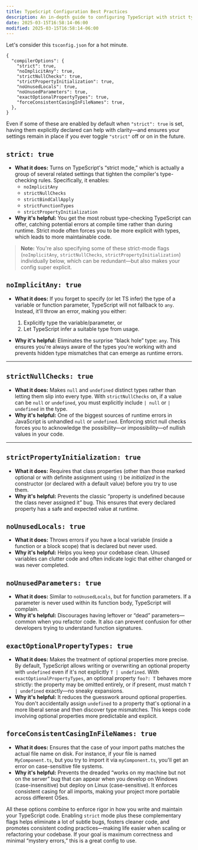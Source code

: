 ```yaml
---
title: TypeScript Configuration Best Practices
description: An in-depth guide to configuring TypeScript with strict type checking and other important compiler options for maximum safety and reliability.
date: 2025-03-15T16:58:14-06:00
modified: 2025-03-15T16:58:14-06:00
---
```


Let's consider this `tsconfig.json` for a hot minute.

```jsonc
{
  "compilerOptions": {
    "strict": true,
    "noImplicitAny": true,
    "strictNullChecks": true,
    "strictPropertyInitialization": true,
    "noUnusedLocals": true,
    "noUnusedParameters": true,
    "exactOptionalPropertyTypes": true,
    "forceConsistentCasingInFileNames": true,
  },
}
```

Even if some of these are enabled by default when `"strict": true` is set, having them explicitly declared can help with clarity—and ensures your settings remain in place if you ever toggle `"strict"` off or on in the future.

## `strict: true`

- **What it does:** Turns on TypeScript's “strict mode,” which is actually a group of several related settings that tighten the compiler's type-checking rules. Specifically, it enables:
  - `noImplicitAny`
  - `strictNullChecks`
  - `strictBindCallApply`
  - `strictFunctionTypes`
  - `strictPropertyInitialization`
- **Why it's helpful:** You get the most robust type-checking TypeScript can offer, catching potential errors at compile time rather than during runtime. Strict mode often forces you to be more explicit with types, which leads to more maintainable code.

> **Note:** You're also specifying some of these strict-mode flags (`noImplicitAny`, `strictNullChecks`, `strictPropertyInitialization`) individually below, which can be redundant—but also makes your config super explicit.

## `noImplicitAny: true`

- **What it does:** If you forget to specify (or let TS infer) the type of a variable or function parameter, TypeScript will not fallback to `any`. Instead, it'll throw an error, making you either:

  1. Explicitly type the variable/parameter, or
  2. Let TypeScript infer a suitable type from usage.

- **Why it's helpful:** Eliminates the surprise “black hole” type: `any`. This ensures you're always aware of the types you're working with and prevents hidden type mismatches that can emerge as runtime errors.

---

## `strictNullChecks: true`

- **What it does:** Makes `null` and `undefined` distinct types rather than letting them slip into every type. With `strictNullChecks` on, if a value can be `null` or `undefined`, you must explicitly include `| null` or `| undefined` in the type.
- **Why it's helpful:** One of the biggest sources of runtime errors in JavaScript is unhandled `null` or `undefined`. Enforcing strict null checks forces you to acknowledge the possibility—or impossibility—of nullish values in your code.

---

## `strictPropertyInitialization: true`

- **What it does:** Requires that class properties (other than those marked optional or with definite assignment using `!`) be _initialized_ in the constructor (or declared with a default value) before you try to use them.
- **Why it's helpful:** Prevents the classic “property is undefined because the class never assigned it” bug. This ensures that every declared property has a safe and expected value at runtime.

## `noUnusedLocals: true`

- **What it does:** Throws errors if you have a local variable (inside a function or a block scope) that is declared but never used.
- **Why it's helpful:** Helps you keep your codebase clean. Unused variables can clutter code and often indicate logic that either changed or was never completed.

## `noUnusedParameters: true`

- **What it does:** Similar to `noUnusedLocals`, but for function parameters. If a parameter is never used within its function body, TypeScript will complain.
- **Why it's helpful:** Discourages having leftover or “dead” parameters—common when you refactor code. It also can prevent confusion for other developers trying to understand function signatures.

## `exactOptionalPropertyTypes: true`

- **What it does:** Makes the treatment of optional properties more precise. By default, TypeScript allows writing or overwriting an optional property with `undefined` even if it's not explicitly `T | undefined`. With `exactOptionalPropertyTypes`, an optional property `foo?: T` behaves more strictly: the property may be omitted entirely, or if present, must match `T | undefined` exactly—no sneaky expansions.
- **Why it's helpful:** It reduces the guesswork around optional properties. You don't accidentally assign `undefined` to a property that's optional in a more liberal sense and then discover type mismatches. This keeps code involving optional properties more predictable and explicit.

## `forceConsistentCasingInFileNames: true`

- **What it does:** Ensures that the case of your import paths matches the actual file name on disk. For instance, if your file is named `MyComponent.ts`, but you try to import it via `myComponent.ts`, you'll get an error on case-sensitive file systems.
- **Why it's helpful:** Prevents the dreaded “works on my machine but not on the server” bug that can appear when you develop on Windows (case-insensitive) but deploy on Linux (case-sensitive). It enforces consistent casing for all imports, making your project more portable across different OSes.

All these options combine to enforce rigor in how you write and maintain your TypeScript code. Enabling `strict` mode plus these complementary flags helps eliminate a lot of subtle bugs, fosters cleaner code, and promotes consistent coding practices—making life easier when scaling or refactoring your codebase. If your goal is maximum correctness and minimal “mystery errors,” this is a great config to use.
